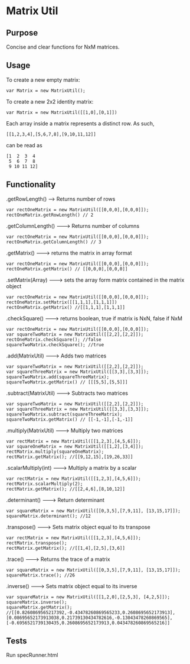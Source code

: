 Matrix Util
===========


Purpose
-------
Concise and clear functions for NxM matrices.



Usage
-------

To create a new empty matrix:

```
var Matrix = new MatrixUtil();
```

To create a new 2x2 identity matrix:

```
var Matrix = new MatrixUtil([[1,0],[0,1]])
```

Each array inside a matrix represents a distinct row.  As such, 

```
[[1,2,3,4],[5,6,7,8],[9,10,11,12]]
```

can be read as

```
[1  2  3  4
 5  6  7  8
 9 10 11 12]
```

Functionality
-------


.getRowLength() --> Returns number of rows

```
var rectOneMatrix = new MatrixUtil([[0,0,0],[0,0,0]]);
rectOneMatrix.getRowLength() // 2
```

.getColumnLength() ---> Returns number of columns

```
var rectOneMatrix = new MatrixUtil([[0,0,0],[0,0,0]]);
rectOneMatrix.getColumnLength() // 3
```

.getMatrix() ---> returns the matrix in array format

```
var rectOneMatrix = new MatrixUtil([[0,0,0],[0,0,0]]);
rectOneMatrix.getMatrix() // [[0,0,0],[0,0,0]]
```


.setMatrix(Array) ---> sets the array form matrix contained in the matrix object

```
var rectOneMatrix = new MatrixUtil([[0,0,0],[0,0,0]]);
rectOneMatrix.setMatrix([[1,1,1],[1,1,1]]) 
rectOneMatrix.getMatrix() //[[1,1,1],[1,1,1]]
```

.checkSquare() ---> returns boolean, true if matrix is NxN, false if NxM

```
var rectOneMatrix = new MatrixUtil([[0,0,0],[0,0,0]]);
var squareTwoMatrix = new MatrixUtil([[2,2],[2,2]]);
rectOneMatrix.checkSquare(); //false
squareTwoMatrix.checkSquare(); //true
```

.add(MatrixUtil) ---> Adds two matrices

```
var squareTwoMatrix = new MatrixUtil([[2,2],[2,2]]);
var squareThreeMatrix = new MatrixUtil([[3,3],[3,3]]);
squareTwoMatrix.add(squareThreeMatrix);
squareTwoMatrix.getMatrix() // [[[5,5],[5,5]]]
```

.subtract(MatrixUtil) ---> Subtracts two matrices

```
var squareTwoMatrix = new MatrixUtil([[2,2],[2,2]]);
var squareThreeMatrix = new MatrixUtil([[3,3],[3,3]]);
squareTwoMatrix.subtract(squareThreeMatrix);
squareTwoMatrix.getMatrix() // [[-1,-1],[-1,-1]]
```

.multiply(MatrixUtil) ---> Multiply two matrices

```
var rectMatrix = new MatrixUtil([[1,2,3],[4,5,6]]);
var squareOneMatrix = new MatrixUtil([[1,2],[3,4]]);
rectMatrix.multiply(squareOneMatrix);
rectMatrix.getMatrix(); //[[9,12,15],[19,26,33]]
```

.scalarMultiply(int) ---> Multiply a matrix by a scalar

```
var rectMatrix = new MatrixUtil([[1,2,3],[4,5,6]]);
rectMatrix.scalarMultiply(2);
rectMatrix.getMatrix(); //[[2,4,6],[8,10,12]]
```

.determinant() ---> Return determinant

```
var squareMatrix = new MatrixUtil([[0,3,5],[7,9,11], [13,15,17]]);
squareMatrix.determinant(); //12
```

.transpose() ---> Sets matrix object equal to its transpose

```
var rectMatrix = new MatrixUtil([[1,2,3],[4,5,6]]);
rectMatrix.transpose();
rectMatrix.getMatrix(); //[[1,4],[2,5],[3,6]]
```

.trace() ---> Returns the trace of a matrix

```
var squareMatrix = new MatrixUtil([[0,3,5],[7,9,11], [13,15,17]]);
squareMatrix.trace(); //26
```

.inverse() ---> Sets matrix object equal to its inverse

```
var squareMatrix = new MatrixUtil([[1,2,0],[2,5,3], [4,2,5]]);
squareMatrix.inverse();
squareMatrix.getMatrix(); //[[0.8260869565217392,-0.43478260869565233,0.2608695652173913],[0.08695652173913038,0.21739130434782616,-0.13043478260869565],[-0.6956521739130435,0.2608695652173913,0.043478260869565216]]
```

Tests
-------



Run specRunner.html

















